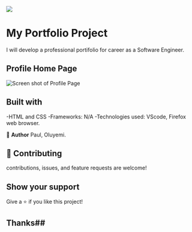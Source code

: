 ![](https://img.shields.io/badge/Microverse.blueviolet)

# My Portfolio Project

I will develop a professional portifolio for career as a Software Engineer.

## Profile Home Page

![Screen shot of Profile Page](https://i.imgur.com/GQEE1Gg.jpg)

## Built with ##

-HTML and CSS
-Frameworks: N/A
-Technologies used: VScode, Firefox web browser.

:person_in_tuxedo: **Author**
Paul, Oluyemi.

## :handshake: Contributing

contributions, issues, and feature requests are welcome!

## Show your support

Give a :star: if you like this project!

## Thanks##
